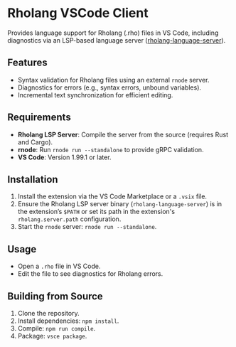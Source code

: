 # Rholang VSCode Client

Provides language support for Rholang (.rho) files in VS Code, including
diagnostics via an LSP-based language server
([rholang-language-server](https://github.com/f1R3FLY-io/rholang-language-server)).

## Features
- Syntax validation for Rholang files using an external `rnode` server.
- Diagnostics for errors (e.g., syntax errors, unbound variables).
- Incremental text synchronization for efficient editing.

## Requirements
- **Rholang LSP Server**: Compile the server from the source (requires Rust and
  Cargo).
- **rnode**: Run `rnode run --standalone` to provide gRPC validation.
- **VS Code**: Version 1.99.1 or later.

## Installation
1. Install the extension via the VS Code Marketplace or a `.vsix` file.
2. Ensure the Rholang LSP server binary (`rholang-language-server`) is in the
   extension’s `$PATH` or set its path in the extension's `rholang.server.path`
   configuration.
3. Start the `rnode` server: `rnode run --standalone`.

## Usage
- Open a `.rho` file in VS Code.
- Edit the file to see diagnostics for Rholang errors.

## Building from Source
1. Clone the repository.
2. Install dependencies: `npm install`.
3. Compile: `npm run compile`.
4. Package: `vsce package`.
